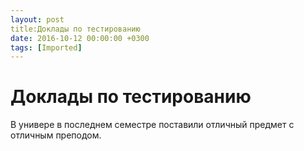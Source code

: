 ```yaml
---
layout: post
title:Доклады по тестированию
date: 2016-10-12 00:00:00 +0300
tags: [Imported]
---
```

# Доклады по тестированию 

В универе в последнем семестре поставили отличный предмет с отличным преподом.